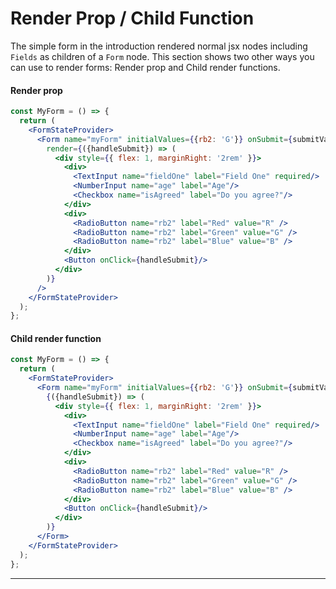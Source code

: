 # Render Prop / Child Function 
The simple form in the introduction rendered normal jsx nodes including `Fields` as children of a `Form` node. This section shows two other ways you can use to render forms: Render prop and Child render functions.

#### Render prop
```jsx
const MyForm = () => {  
  return (
    <FormStateProvider>
      <Form name="myForm" initialValues={{rb2: 'G'}} onSubmit={submitValues} onSubmitSuccess={clearValues}
        render={({handleSubmit}) => (
          <div style={{ flex: 1, marginRight: '2rem' }}>
            <div>
              <TextInput name="fieldOne" label="Field One" required/>
              <NumberInput name="age" label="Age"/>
              <Checkbox name="isAgreed" label="Do you agree?"/>
            </div>
            <div>
              <RadioButton name="rb2" label="Red" value="R" />
              <RadioButton name="rb2" label="Green" value="G" />
              <RadioButton name="rb2" label="Blue" value="B" />
            </div>
            <Button onClick={handleSubmit}/>
          </div>
        )}
      />
    </FormStateProvider>
  );
};

```

#### Child render function
```jsx
const MyForm = () => {  
  return (
    <FormStateProvider>
      <Form name="myForm" initialValues={{rb2: 'G'}} onSubmit={submitValues} onSubmitSuccess={clearValues}>
        {({handleSubmit}) => (
          <div style={{ flex: 1, marginRight: '2rem' }}>
            <div>
              <TextInput name="fieldOne" label="Field One" required/>
              <NumberInput name="age" label="Age"/>
              <Checkbox name="isAgreed" label="Do you agree?"/>
            </div>
            <div>
              <RadioButton name="rb2" label="Red" value="R" />
              <RadioButton name="rb2" label="Green" value="G" />
              <RadioButton name="rb2" label="Blue" value="B" />
            </div>
            <Button onClick={handleSubmit}/>
          </div>
        )}
      </Form>
    </FormStateProvider>
  );
};

```
---
<!-- STORY -->

